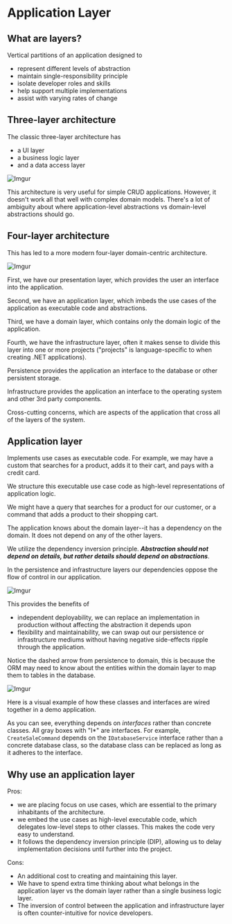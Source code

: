 # Application Layer

## What are layers?

Vertical partitions of an application designed to
* represent different levels of abstraction
* maintain single-responsibility principle
* isolate developer roles and skills
* help support multiple implementations
* assist with varying rates of change

## Three-layer architecture

The classic three-layer architecture has
* a UI layer
* a business logic layer
* and a data access layer

![Imgur](https://i.imgur.com/F01gXww.png)

This architecture is very useful for simple CRUD applications. However, it doesn't work all that well with complex domain models. There's a lot of ambiguity about where application-level abstractions vs domain-level abstractions should go.

## Four-layer architecture

This has led to a more modern four-layer domain-centric architecture.

![Imgur](https://i.imgur.com/alvyBoV.png)

First, we have our presentation layer, which provides the user an interface into the application.

Second, we have an application layer, which imbeds the use cases of the application as executable code and abstractions.

Third, we have a domain layer, which contains only the domain logic of the application.

Fourth, we have the infrastructure layer, often it makes sense to divide this layer into one or more projects ("projects" is language-specific to when creating .NET applications).

Persistence provides the application an interface to the database or other persistent storage.

Infrastructure provides the application an interface to the operating system and other 3rd party components.

Cross-cutting concerns, which are aspects of the application that cross all of the layers of the system.

## Application layer

Implements use cases as executable code. For example, we may have a custom that searches for a product, adds it to their cart, and pays with a credit card.

We structure this executable use case code as high-level representations of application logic.

We might have a query that searches for a product for our customer, or a command that adds a product to their shopping cart.

The application knows about the domain layer--it has a dependency on the domain. It does not depend on any of the other layers.

We utilize the dependency inversion principle. **_Abstraction should not depend on details, but rather details should depend on abstractions_**.

In the persistence and infrastructure layers our dependencies oppose the flow of control in our application.

![Imgur](https://i.imgur.com/66gpu6n.png)

This provides the benefits of
* independent deployability, we can replace an implementation in production without affecting the abstraction it depends upon
* flexibility and maintainability, we can swap out our persistence or infrastructure mediums without having negative side-effects ripple through the application.

Notice the dashed arrow from persistence to domain, this is because the ORM may need to know about the entities within the domain layer to map them to tables in the database.

![Imgur](https://i.imgur.com/StiPr2u.png)

Here is a visual example of how these classes and interfaces are wired together in a demo application.

As you can see, everything depends on *interfaces* rather than concrete classes. All gray boxes with "I\*" are interfaces. For example, `CreateSaleCommand` depends on the `IDatabaseService` interface rather than a concrete database class, so the database class can be replaced as long as it adheres to the interface.

## Why use an application layer

Pros:
* we are placing focus on use cases, which are essential to the primary inhabitants of the architecture.
* we embed the use cases as high-level executable code, which delegates low-level steps to other classes. This makes the code very easy to understand.
* It follows the dependency inversion principle (DIP), allowing us to delay implementation decisions until further into the project.

Cons:
* An additional cost to creating and maintaining this layer.
* We have to spend extra time thinking about what belongs in the application layer vs the domain layer rather than a single business logic layer.
* The inversion of control between the application and infrastructure layer is often counter-intuitive for novice developers.